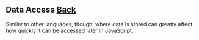 ## Data Access [Back](./../high_performance.md)

Similar to other languages, though, where data is stored can greatly affect how quickly it can be accessed later in JavaScript.